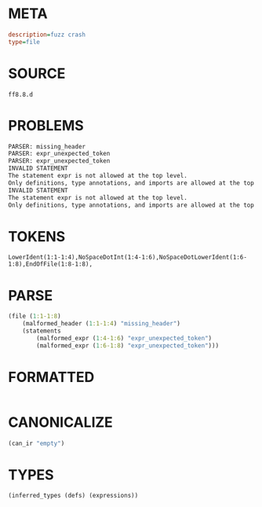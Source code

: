 # META
~~~ini
description=fuzz crash
type=file
~~~
# SOURCE
~~~roc
ff8.8.d
~~~
# PROBLEMS
~~~txt
PARSER: missing_header
PARSER: expr_unexpected_token
PARSER: expr_unexpected_token
INVALID STATEMENT
The statement expr is not allowed at the top level.
Only definitions, type annotations, and imports are allowed at the top level.
INVALID STATEMENT
The statement expr is not allowed at the top level.
Only definitions, type annotations, and imports are allowed at the top level.
~~~
# TOKENS
~~~zig
LowerIdent(1:1-1:4),NoSpaceDotInt(1:4-1:6),NoSpaceDotLowerIdent(1:6-1:8),EndOfFile(1:8-1:8),
~~~
# PARSE
~~~clojure
(file (1:1-1:8)
	(malformed_header (1:1-1:4) "missing_header")
	(statements
		(malformed_expr (1:4-1:6) "expr_unexpected_token")
		(malformed_expr (1:6-1:8) "expr_unexpected_token")))
~~~
# FORMATTED
~~~roc

~~~
# CANONICALIZE
~~~clojure
(can_ir "empty")
~~~
# TYPES
~~~clojure
(inferred_types (defs) (expressions))
~~~